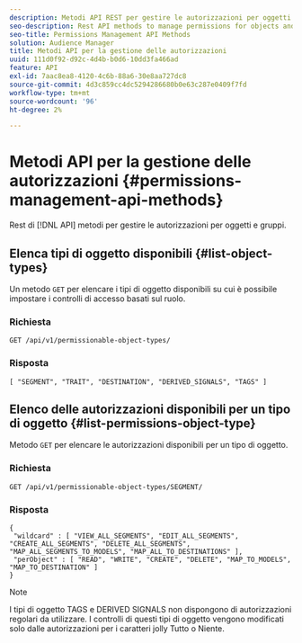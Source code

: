 ```yaml
---
description: Metodi API REST per gestire le autorizzazioni per oggetti e gruppi.
seo-description: Rest API methods to manage permissions for objects and groups.
seo-title: Permissions Management API Methods
solution: Audience Manager
title: Metodi API per la gestione delle autorizzazioni
uuid: 111d0f92-d92c-4d4b-b0d6-10dd3fa466ad
feature: API
exl-id: 7aac8ea8-4120-4c6b-88a6-30e8aa727dc8
source-git-commit: 4d3c859cc4dc5294286680b0e63c287e0409f7fd
workflow-type: tm+mt
source-wordcount: '96'
ht-degree: 2%

---
```


# Metodi API per la gestione delle autorizzazioni {#permissions-management-api-methods}

Rest di [!DNL API] metodi per gestire le autorizzazioni per oggetti e gruppi.

<!-- c_rest_api_perm_man.xml -->

## Elenca tipi di oggetto disponibili {#list-object-types}

Un metodo `GET` per elencare i tipi di oggetto disponibili su cui è possibile impostare i controlli di accesso basati sul ruolo.

<!-- r_rest_api_perm_list.xml -->

### Richiesta

`GET /api/v1/permissionable-object-types/`

### Risposta

```
[ "SEGMENT", "TRAIT", "DESTINATION", "DERIVED_SIGNALS", "TAGS" ]
```

## Elenco delle autorizzazioni disponibili per un tipo di oggetto {#list-permissions-object-type}

Metodo `GET` per elencare le autorizzazioni disponibili per un tipo di oggetto.

<!-- r_rest_api_perm_list_perms.xml -->

### Richiesta

`GET /api/v1/permissionable-object-types/SEGMENT/`

### Risposta

```
{ 
 "wildcard" : [ "VIEW_ALL_SEGMENTS", "EDIT_ALL_SEGMENTS", "CREATE_ALL_SEGMENTS", "DELETE_ALL_SEGMENTS", "MAP_ALL_SEGMENTS_TO_MODELS", "MAP_ALL_TO_DESTINATIONS" ], 
 "perObject" : [ "READ", "WRITE", "CREATE", "DELETE", "MAP_TO_MODELS", "MAP_TO_DESTINATION" ]
}
```

>[!NOTE]
>
>I tipi di oggetto TAGS e DERIVED SIGNALS non dispongono di autorizzazioni regolari da utilizzare. I controlli di questi tipi di oggetto vengono modificati solo dalle autorizzazioni per i caratteri jolly Tutto o Niente.
